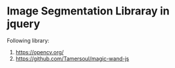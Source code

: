 Image Segmentation Libraray in jquery
=============================

Following library:
1. https://opencv.org/
2. https://github.com/Tamersoul/magic-wand-js

